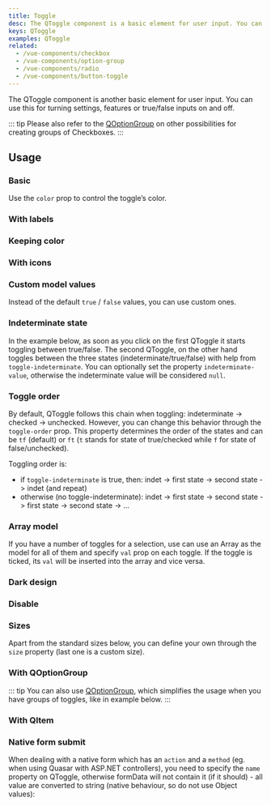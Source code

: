 ```yaml
---
title: Toggle
desc: The QToggle component is a basic element for user input. You can use it for turning settings, features or true/false inputs on and off.
keys: QToggle
examples: QToggle
related:
  - /vue-components/checkbox
  - /vue-components/option-group
  - /vue-components/radio
  - /vue-components/button-toggle
---
```


The QToggle component is another basic element for user input. You can use this for turning settings, features or true/false inputs on and off.

::: tip
Please also refer to the [QOptionGroup](/vue-components/option-group) on other possibilities for creating groups of Checkboxes.
:::

<DocApi file="QToggle" />

## Usage

### Basic

Use the `color` prop to control the toggle’s color.

<DocExample title="Basic" file="Standard" />

### With labels

<DocExample title="With labels" file="Labels" />

### Keeping color

<DocExample title="Keep color" file="KeepColor" />

### With icons

<DocExample title="Icons" file="Icons" />

### Custom model values

Instead of the default `true` / `false` values, you can use custom ones.

<DocExample title="Custom model values" file="CustomValues" />

### Indeterminate state

In the example below, as soon as you click on the first QToggle it starts toggling between true/false. The second QToggle, on the other hand toggles between the three states (indeterminate/true/false) with help from `toggle-indeterminate`. You can optionally set the property `indeterminate-value`, otherwise the indeterminate value will be considered `null`.

<DocExample title="Indeterminate state" file="IndeterminateState" />

### Toggle order

By default, QToggle follows this chain when toggling: indeterminate -> checked -> unchecked. However, you can change this behavior through the `toggle-order` prop. This property determines the order of the states and can be `tf` (default) or `ft` (`t` stands for state of true/checked while `f` for state of false/unchecked).

Toggling order is:

- if `toggle-indeterminate` is true, then: indet -> first state -> second state -> indet (and repeat)
- otherwise (no toggle-indeterminate): indet -> first state -> second state -> first state -> second state -> ...

<DocExample title="Toggle order" file="ToggleOrder" />

### Array model

If you have a number of toggles for a selection, use can use an Array as the model for all of them and specify `val` prop on each toggle. If the toggle is ticked, its `val` will be inserted into the array and vice versa.

<DocExample title="Array model" file="ArrayValue" />

### Dark design

<DocExample title="Force dark mode" file="DarkBackground" />

### Disable

<DocExample title="Disabled state" file="Disabled" />

### Sizes

Apart from the standard sizes below, you can define your own through the `size` property (last one is a custom size).

<DocExample title="Standard sizes" file="StandardSizes" />

### With QOptionGroup

::: tip
You can also use [QOptionGroup](/vue-components/option-group), which simplifies the usage when you have groups of toggles, like in example below.
:::

<DocExample title="Usage with QOptionGroup" file="OptionGroup" />

### With QItem

<DocExample title="With QItem" file="List" />

### Native form submit

When dealing with a native form which has an `action` and a `method` (eg. when using Quasar with ASP.NET controllers), you need to specify the `name` property on QToggle, otherwise formData will not contain it (if it should) - all value are converted to string (native behaviour, so do not use Object values):

<DocExample title="Native form" file="NativeForm" />
